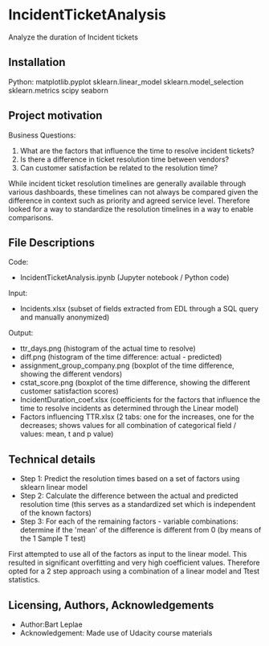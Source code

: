 # IncidentTicketAnalysis
Analyze the duration of Incident tickets

## Installation
Python:
matplotlib.pyplot
sklearn.linear_model
sklearn.model_selection
sklearn.metrics
scipy
seaborn

## Project motivation
Business Questions:
1. What are the factors that influence the time to resolve incident tickets?
2. Is there a difference in ticket resolution time between vendors?
3. Can customer satisfaction be related to the resolution time?

While incident ticket resolution timelines are generally available through various dashboards,
these timelines can not always be compared given the difference in context such as priority and agreed service level.
Therefore looked for a way to standardize the resolution timelines in a way to enable comparisons.

## File Descriptions
Code:
- IncidentTicketAnalysis.ipynb (Jupyter notebook / Python code)

Input:
- Incidents.xlsx (subset of fields extracted from EDL through a SQL query and manually anonymized)

Output:
- ttr_days.png (histogram of the actual time to resolve)
- diff.png (histogram of the time difference: actual - predicted)
- assignment_group_company.png (boxplot of the time difference, showing the different vendors)
- cstat_score.png (boxplot of the time difference, showing the different customer satisfaction scores)
- IncidentDuration_coef.xlsx (coefficients for the factors that influence the time to resolve incidents as determined through the Linear model)
- Factors influencing TTR.xlsx (2 tabs: one for the increases, one for the decreases; shows values for all combination of categorical field / values: mean, t and p value)

## Technical details
- Step 1: Predict the resolution times based on a set of factors using sklearn linear model
- Step 2: Calculate the difference between the actual and predicted resolution time (this serves as a standardized set which is independent of the known factors)
- Step 3: For each of the remaining factors - variable combinations: determine if the 'mean' of the difference is different from 0 (by means of the 1 Sample T test)

First attempted to use all of the factors as input to the linear model.
This resulted in significant overfitting and very high coefficient values.
Therefore opted for a 2 step approach using a combination of a linear model and Ttest statistics.

## Licensing, Authors, Acknowledgements
- Author:Bart Leplae
- Acknowledgement: Made use of Udacity course materials


